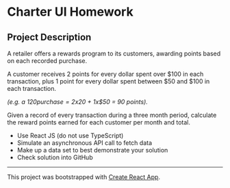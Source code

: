 # Charter UI Homework
## Project Description

A retailer offers a rewards program to its customers, awarding points based on each recorded purchase.
 
A customer receives 2 points for every dollar spent over $100 in each transaction, plus 1 point for every dollar spent between $50 and $100 in each transaction.

_(e.g. a $120 purchase = 2x$20 + 1x$50 = 90 points)._

Given a record of every transaction during a three month period, calculate the reward points earned for each customer per month and total.

* Use React JS (do not use TypeScript)
* Simulate an asynchronous API call to fetch data
* Make up a data set to best demonstrate your solution
* Check solution into GitHub

***

This project was bootstrapped with [Create React App](https://github.com/facebook/create-react-app).
